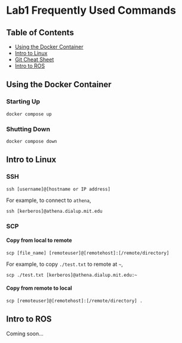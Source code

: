 # Lab1 Frequently Used Commands

## Table of Contents
- [Using the Docker Container](https://github.com/mit-rss/frequently_used_instructions/lab1#using-the-docker-container)
- [Intro to Linux]()
- [Git Cheat Sheet](https://education.github.com/git-cheat-sheet-education.pdf)
- [Intro to ROS]()

## Using the Docker Container
### Starting Up
```
docker compose up
```
### Shutting Down
```
docker compose down
```
## Intro to Linux
### SSH
```
ssh [username]@[hostname or IP address]
```

For example, to connect to `athena`,
```
ssh [kerberos]@athena.dialup.mit.edu
```
### SCP
#### Copy from local to remote
```
scp [file_name] [remoteuser]@[remotehost]:[/remote/directory]
```

For example, to copy `./test.txt` to remote at `~`,
```
scp ./test.txt [kerberos]@athena.dialup.mit.edu:~
```

#### Copy from remote to local
```
scp [remoteuser]@[remotehost]:[/remote/directory] .
```

## Intro to ROS

Coming soon...
